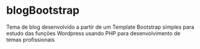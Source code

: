 # blogBootstrap
Tema de blog desenvolvido a partir de um Template Bootstrap simples para estudo das funções Wordpress usando PHP para desenvolvimento de temas profissionais
